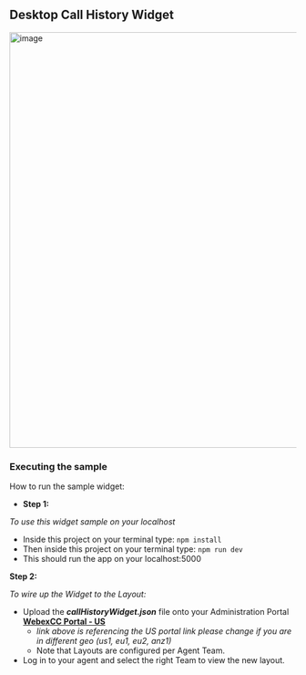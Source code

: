 ## Desktop Call History Widget

<img width="1537" height="729" alt="image" src="https://github.com/user-attachments/assets/5819572c-97e6-46ba-a041-cf88c4fe91b0" />



### Executing the sample

How to run the sample widget:

- **Step 1:**

_To use this widget sample on your localhost_

- Inside this project on your terminal type: `npm install`
- Then inside this project on your terminal type: `npm run dev`
- This should run the app on your localhost:5000

**Step 2:**

_To wire up the Widget to the Layout:_

- Upload the **_callHistoryWidget.json_** file onto your Administration Portal **[WebexCC Portal - US](https://portal.wxcc-us1.cisco.com/portal/home.html#)**
  - _link above is referencing the US portal link please change if you are in different geo (us1, eu1, eu2, anz1)_
  - Note that Layouts are configured per Agent Team.
- Log in to your agent and select the right Team to view the new layout.

